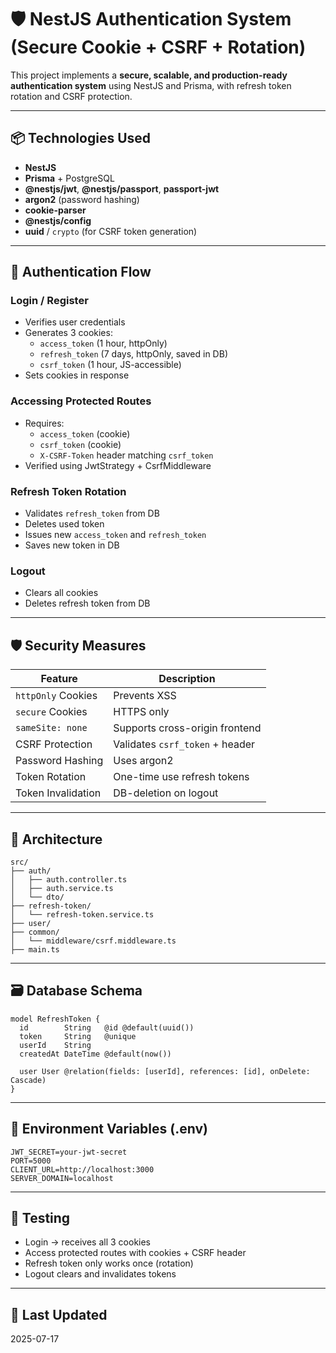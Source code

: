 # 🛡️ NestJS Authentication System (Secure Cookie + CSRF + Rotation)

This project implements a **secure, scalable, and production-ready authentication system** using NestJS and Prisma, with refresh token rotation and CSRF protection.

---

## 📦 Technologies Used

- **NestJS**
- **Prisma** + PostgreSQL
- **@nestjs/jwt**, **@nestjs/passport**, **passport-jwt**
- **argon2** (password hashing)
- **cookie-parser**
- **@nestjs/config**
- **uuid** / `crypto` (for CSRF token generation)

---

## 🔐 Authentication Flow

### Login / Register

- Verifies user credentials
- Generates 3 cookies:
  - `access_token` (1 hour, httpOnly)
  - `refresh_token` (7 days, httpOnly, saved in DB)
  - `csrf_token` (1 hour, JS-accessible)
- Sets cookies in response

### Accessing Protected Routes

- Requires:
  - `access_token` (cookie)
  - `csrf_token` (cookie)
  - `X-CSRF-Token` header matching `csrf_token`
- Verified using JwtStrategy + CsrfMiddleware

### Refresh Token Rotation

- Validates `refresh_token` from DB
- Deletes used token
- Issues new `access_token` and `refresh_token`
- Saves new token in DB

### Logout

- Clears all cookies
- Deletes refresh token from DB

---

## 🛡️ Security Measures

| Feature | Description |
|--------|-------------|
| `httpOnly` Cookies | Prevents XSS |
| `secure` Cookies | HTTPS only |
| `sameSite: none` | Supports cross-origin frontend |
| CSRF Protection | Validates `csrf_token` + header |
| Password Hashing | Uses argon2 |
| Token Rotation | One-time use refresh tokens |
| Token Invalidation | DB-deletion on logout |

---

## 🧠 Architecture

```
src/
├── auth/
│   ├── auth.controller.ts
│   ├── auth.service.ts
│   └── dto/
├── refresh-token/
│   └── refresh-token.service.ts
├── user/
├── common/
│   └── middleware/csrf.middleware.ts
├── main.ts
```

---

## 🗃️ Database Schema

```
model RefreshToken {
  id        String   @id @default(uuid())
  token     String   @unique
  userId    String
  createdAt DateTime @default(now())

  user User @relation(fields: [userId], references: [id], onDelete: Cascade)
}
```

---

## 🔧 Environment Variables (.env)

```
JWT_SECRET=your-jwt-secret
PORT=5000
CLIENT_URL=http://localhost:3000
SERVER_DOMAIN=localhost
```

---

## 🧪 Testing

- Login → receives all 3 cookies
- Access protected routes with cookies + CSRF header
- Refresh token only works once (rotation)
- Logout clears and invalidates tokens

---

## 📝 Last Updated

2025-07-17
